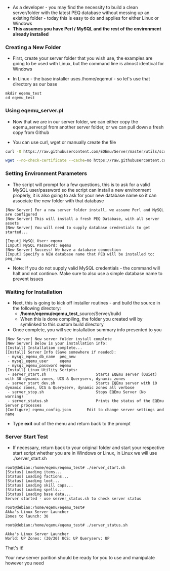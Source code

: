 * As a developer - you may find the necessity to build a clean server/folder with the latest PEQ database without messing up an existing folder - today this is easy to do and applies for either Linux or Windows
* **This assumes you have Perl / MySQL and the rest of the environment already installed**

### Creating a New Folder

* First, create your server folder that you wish use, the examples are going to be used with Linux, but the command line is almost identical for Windows

* In Linux - the base installer uses /home/eqemu/ - so let's use that directory as our base

```
mkdir eqemu_test
cd eqemu_test
```

### Using eqemu_server.pl

* Now that we are in our server folder, we can either copy the eqemu_server.pl from another server folder, or we can pull down a fresh copy from Github

* You can use curl, wget or manually create the file

```bash
curl -O https://raw.githubusercontent.com/EQEmu/Server/master/utils/scripts/eqemu_server.pl eqemu_server.pl && chmod 755 eqemu_server.pl && ./eqemu_server.pl new_server
```

```bash
wget --no-check-certificate --cache=no https://raw.githubusercontent.com/EQEmu/Server/master/utils/scripts/eqemu_server.pl  -O eqemu_server.pl && chmod 755 eqemu_server.pl && ./eqemu_server.pl new_server
```

### Setting Environment Parameters

* The script will prompt for a few questions, this is to ask for a valid MySQL user/password so the script can install a new environment properly, it is also going to ask for your new database name so it can associate the new folder with that database

```
[New Server] For a new server folder install, we assume Perl and MySQL are configured
[New Server] This will install a fresh PEQ Database, with all server assets
[New Server] You will need to supply database credentials to get started...

[Input] MySQL User: eqemu
[Input] MySQL Password: eqemu
[New Server] Success! We have a database connection
[Input] Specify a NEW database name that PEQ will be installed to: peq_new
```
* Note: If you do not supply valid MySQL credentials - the command will halt and not continue. Make sure to also use a simple database name to prevent issues

### Waiting for Installation

* Next, this is going to kick off installer routines - and build the source in the following directory:
  * **/home/eqemu/eqemu_test**_source/Server/build
  * When this is done compiling, the folder you created will by symlinked to this custom build directory
* Once complete, you will see installation summary info presented to you
```
[New Server] New server folder install complete
[New Server] Below is your installation info:
[Install] Installation complete...
[Install] Server Info (Save somewhere if needed):
 - mysql_eqemu_db_name  peq_new
 - mysql_eqemu_user     eqemu
 - mysql_eqemu_password eqemu
[Install] Linux Utility Scripts:
 - server_start.sh                      Starts EQEmu server (Quiet) with 30 dynamic zones, UCS & Queryserv, dynamic zones
 - server_start_dev.sh                  Starts EQEmu server with 10 dynamic zones, UCS & Queryserv, dynamic zones all verbose
 - server_stop.sh                       Stops EQEmu Server (No warning)
 - server_status.sh                     Prints the status of the EQEmu Server processes
[Configure] eqemu_config.json 		Edit to change server settings and name
```
* Type **exit** out of the menu and return back to the prompt

### Server Start Test

 * If necessary, return back to your original folder and start your respective start script whether you are in Windows or Linux, in Linux we will use ./server_start.sh

```
root@debian:/home/eqemu/eqemu_test# ./server_start.sh
[Status] Loading items...
[Status] Loading factions...
[Status] Loading loot...
[Status] Loading skill caps...
[Status] Loading spells...
[Status] Loading base data...
Server started - use server_status.sh to check server status

root@debian:/home/eqemu/eqemu_test#
Akka's Linux Server Launcher
Zones to launch: 30

root@debian:/home/eqemu/eqemu_test# ./server_status.sh

Akka's Linux Server Launcher
World: UP Zones: (30/30) UCS: UP Queryserv: UP
```
That's it! 

Your new server parition should be ready for you to use and manipulate however you need